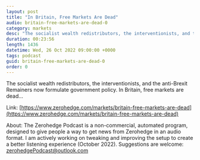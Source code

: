 ```yaml
---
layout: post
title: "In Britain, Free Markets Are Dead"
audio: britain-free-markets-are-dead-0
category: markets
desc: "The socialist wealth redistributors, the interventionists, and the anti-Brexit Remainers now formulate government policy. In Britain, free markets are dead..."
duration: 00:23:56
length: 1436
datetime: Wed, 26 Oct 2022 09:00:00 +0000
tags: podcast
guid: britain-free-markets-are-dead-0
order: 0
---
```

The socialist wealth redistributors, the interventionists, and the anti-Brexit Remainers now formulate government policy. In Britain, free markets are dead...

Link: [https://www.zerohedge.com/markets/britain-free-markets-are-dead](https://www.zerohedge.com/markets/britain-free-markets-are-dead)

About: The Zerohedge Podcast is a non-commercial, automated program, designed to give people a way to get news from Zerohedge in an audio format.  I am actively working on tweaking and improving the setup to create a better listening experience (October 2022).  Suggestions are welcome: [zerohedgePodcast@outlook.com](mailto:zerohedgePodcast@outlook.com)